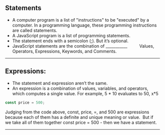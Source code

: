 ## Statements
- A computer program is a list of "instructions" to be "executed" by a computer. In a programming language, these programming instructions are called statements.
- A JavaScript program is a list of programming statements.
- The statement ends with a semicolon (;). But it’s optional.
- JavaScript statements are the combination of ___________
         Values, Operators, Expressions, Keywords, and Comments.


---

## Expressions:

- The statement and expression aren’t the same.
- An expression is a combination of values, variables, and operators, which computes a single value. For example, 5 * 10 evaluates to 50, x*5
```javascript
const price = 500; 
```
  
Judging from the code above, const, price, =, and 500 are expressions  because each of them has a definite and unique meaning or value. 
But if we take all of them together const price = 500 - then we have a statement.

---
